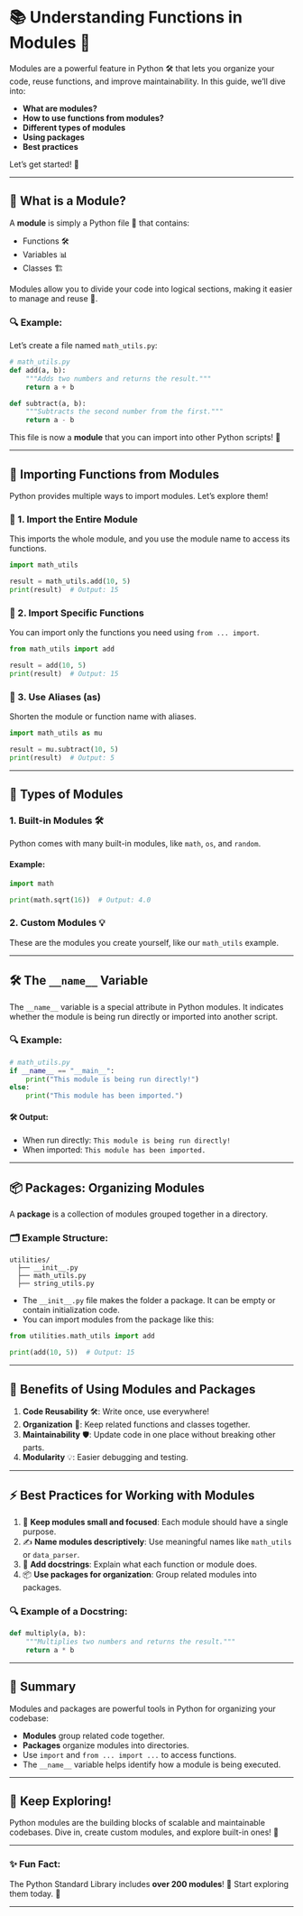 
# 📚 **Understanding Functions in Modules** 🐍  

Modules are a powerful feature in Python 🛠️ that lets you organize your code, reuse functions, and improve maintainability. In this guide, we’ll dive into:  
- **What are modules?**  
- **How to use functions from modules?**  
- **Different types of modules**  
- **Using packages**  
- **Best practices**  

Let’s get started! 🎉  

---

## 🌟 **What is a Module?**  

A **module** is simply a Python file 📜 that contains:  
- Functions 🛠️  
- Variables 📊  
- Classes 🏗️  

Modules allow you to divide your code into logical sections, making it easier to manage and reuse 🚀.  

### 🔍 Example:  
Let’s create a file named `math_utils.py`:  

```python  
# math_utils.py  
def add(a, b):  
    """Adds two numbers and returns the result."""  
    return a + b  

def subtract(a, b):  
    """Subtracts the second number from the first."""  
    return a - b  
```  

This file is now a **module** that you can import into other Python scripts! 🌟  

---

## 🚀 **Importing Functions from Modules**  

Python provides multiple ways to import modules. Let’s explore them!  

### 🔹 1. **Import the Entire Module**  
This imports the whole module, and you use the module name to access its functions.  

```python  
import math_utils  

result = math_utils.add(10, 5)  
print(result)  # Output: 15  
```  

### 🔹 2. **Import Specific Functions**  
You can import only the functions you need using `from ... import`.  

```python  
from math_utils import add  

result = add(10, 5)  
print(result)  # Output: 15  
```  

### 🔹 3. **Use Aliases (as)**  
Shorten the module or function name with aliases.  

```python  
import math_utils as mu  

result = mu.subtract(10, 5)  
print(result)  # Output: 5  
```  

---

## 🌈 **Types of Modules**  

### 1. **Built-in Modules** 🛠️  
Python comes with many built-in modules, like `math`, `os`, and `random`.  

#### Example:  
```python  
import math  

print(math.sqrt(16))  # Output: 4.0  
```  

### 2. **Custom Modules** 💡  
These are the modules you create yourself, like our `math_utils` example.  

---

## 🛠️ **The `__name__` Variable**  

The `__name__` variable is a special attribute in Python modules. It indicates whether the module is being run directly or imported into another script.  

### 🔍 Example:  
```python  
# math_utils.py  
if __name__ == "__main__":  
    print("This module is being run directly!")  
else:  
    print("This module has been imported.")  
```  

#### 🛠️ Output:  
- When run directly: `This module is being run directly!`  
- When imported: `This module has been imported.`  

---

## 📦 **Packages: Organizing Modules**  

A **package** is a collection of modules grouped together in a directory.  

### 🗂️ Example Structure:  
```
utilities/  
  ├── __init__.py  
  ├── math_utils.py  
  ├── string_utils.py  
```  

- The `__init__.py` file makes the folder a package. It can be empty or contain initialization code.  
- You can import modules from the package like this:  

```python  
from utilities.math_utils import add  

print(add(10, 5))  # Output: 15  
```  

---

## 🎯 **Benefits of Using Modules and Packages**  
1. **Code Reusability** 🛠️: Write once, use everywhere!  
2. **Organization** 📂: Keep related functions and classes together.  
3. **Maintainability** 🛡️: Update code in one place without breaking other parts.  
4. **Modularity** 💡: Easier debugging and testing.  

---

## ⚡ **Best Practices for Working with Modules**  

1. 📜 **Keep modules small and focused**: Each module should have a single purpose.  
2. ✍️ **Name modules descriptively**: Use meaningful names like `math_utils` or `data_parser`.  
3. 📝 **Add docstrings**: Explain what each function or module does.  
4. 📦 **Use packages for organization**: Group related modules into packages.  

### 🔍 Example of a Docstring:  
```python  
def multiply(a, b):  
    """Multiplies two numbers and returns the result."""  
    return a * b  
```  

---

## 🐍 **Summary**  

Modules and packages are powerful tools in Python for organizing your codebase:  
- **Modules** group related code together.  
- **Packages** organize modules into directories.  
- Use `import` and `from ... import ...` to access functions.  
- The `__name__` variable helps identify how a module is being executed.  

---

## 🎉 **Keep Exploring!**  

Python modules are the building blocks of scalable and maintainable codebases. Dive in, create custom modules, and explore built-in ones! 🌟  

---

### ✨ Fun Fact:  
The Python Standard Library includes **over 200 modules**! 🤯 Start exploring them today. 🐍  

---  
